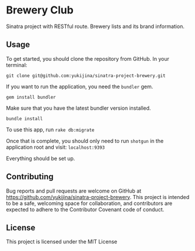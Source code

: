# Brewery Club

Sinatra project with RESTful route.
Brewery lists and its brand information.

## Usage

To get started, you should clone the repository from GitHub. In your terminal:

`git clone git@github.com:yukijina/sinatra-project-brewery.git`

If you want to run the application, you need the `bundler` gem.

`gem install bundler`

Make sure that you have the latest bundler version installed.

`bundle install`

To use this app, run `rake db:migrate`

Once that is complete, you should only need to run `shotgun` in the application root and visit: `localhost:9393`

Everything should be set up.


## Contributing

Bug reports and pull requests are welcome on GitHub at https://github.com/yukijina/sinatra-project-brewery. This project is intended to be a safe, welcoming space for collaboration, and contributors are expected to adhere to the Contributor Covenant code of conduct.

## License

This project is licensed under the MIT License

